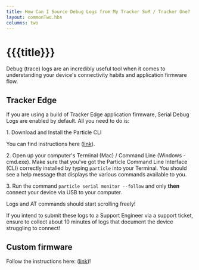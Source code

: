 ```yaml
---
title: How Can I Source Debug Logs from My Tracker SoM / Tracker One?
layout: commonTwo.hbs
columns: two
---
```


# {{{title}}}
Debug (trace) logs are an incredibly useful tool when it comes to understanding your device's connectivity habits and application firmware flow.   
  
## Tracker Edge

If you are using a build of Tracker Edge application firmware, Serial Debug Logs are enabled by default. All you need to do is:

1\. Download and Install the Particle CLI

You can find instructions here ([link](/getting-started/developer-tools/cli/)).

2\. Open up your computer's Terminal (Mac) / Command Line (Windows - cmd.exe). Make sure that you've got the Particle Command Line Interface (CLI) correctly installed by typing `particle` into your Terminal. You should see a help message that displays the various commands available to you. 

3\. Run the command `particle serial monitor --follow` and only **then** connect your device via USB to your computer.

Logs and AT commands should start scrolling freely!

If you intend to submit these logs to a Support Engineer via a support ticket, ensure to collect about 10 minutes of logs that document the device struggling to connect!

## Custom firmware

Follow the instructions here: ([link](/troubleshooting/guides/device-troubleshooting/how-do-i-collect-trace-logs-from-my-device/))!
